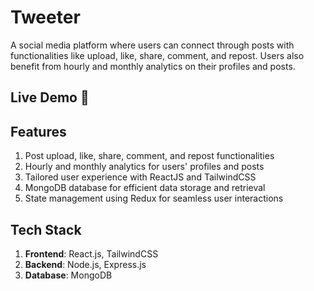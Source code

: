 # Tweeter

A social media platform where users can connect through posts with functionalities like upload, like, share, comment, and repost. Users also benefit from hourly and monthly analytics on their profiles and posts.

## Live Demo 🔴



## Features

1. Post upload, like, share, comment, and repost functionalities
2. Hourly and monthly analytics for users' profiles and posts
3. Tailored user experience with ReactJS and TailwindCSS
4. MongoDB database for efficient data storage and retrieval
5. State management using Redux for seamless user interactions


## Tech Stack

1. **Frontend**: React.js, TailwindCSS
2. **Backend**: Node.js, Express.js
3. **Database**: MongoDB
